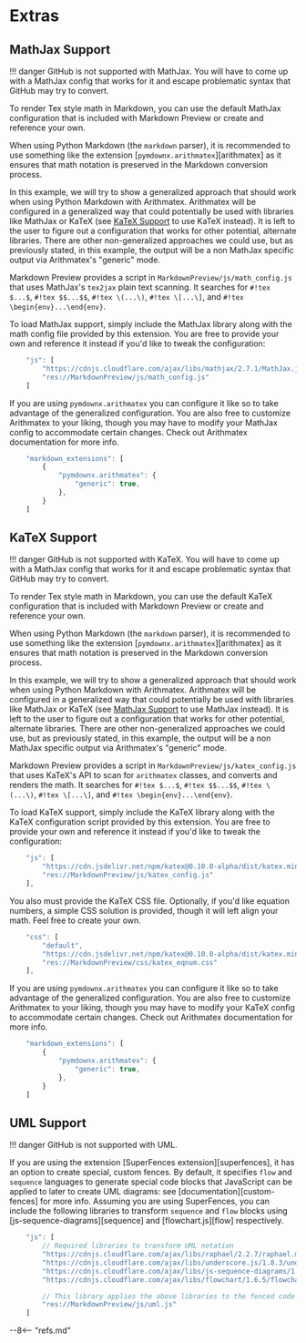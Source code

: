# Extras

## MathJax Support

!!! danger
    GitHub is not supported with MathJax. You will have to come up with a MathJax config that works for it and escape problematic syntax that GitHub may try to convert.

To render Tex style math in Markdown, you can use the default MathJax configuration that is included with Markdown Preview or create and reference your own.

When using Python Markdown (the `markdown` parser), it is recommended to use something like the extension [`pymdownx.arithmatex`][arithmatex] as it ensures that math notation is preserved in the Markdown conversion process.

In this example, we will try to show a generalized approach that should work when using Python Markdown with Arithmatex. Arithmatex will be configured in a generalized way that could potentially be used with libraries like MathJax or KaTeX (see [KaTeX Support](#katex-support) to use KaTeX instead).  It is left to the user to figure out a configuration that works for other potential, alternate libraries. There are other non-generalized approaches we could use, but as previously stated, in this example, the output will be a non MathJax specific output via Arithmatex's "generic" mode.

Markdown Preview provides a script in `MarkdownPreview/js/math_config.js` that uses MathJax's `tex2jax` plain text scanning. It searches for `#!tex $...$`, `#!tex $$...$$`, `#!tex \(...\)`, `#!tex \[...\]`, and `#!tex \begin{env}...\end{env}`.

To load MathJax support, simply include the MathJax library along with the math config file provided by this extension. You are free to provide your own and reference it instead if you'd like to tweak the configuration:

```js
    "js": [
        "https://cdnjs.cloudflare.com/ajax/libs/mathjax/2.7.1/MathJax.js",
        "res://MarkdownPreview/js/math_config.js"
    ]
```

If you are using `pymdownx.arithmatex` you can configure it like so to take advantage of the generalized configuration.  You are also free to customize Arithmatex to your liking, though you may have to modify your MathJax config to accommodate certain changes. Check out Arithmatex documentation for more info.

```js
    "markdown_extensions": [
        {
            "pymdownx.arithmatex": {
                "generic": true,
            },
        }
    ]
```

## KaTeX Support

!!! danger
    GitHub is not supported with KaTeX. You will have to come up with a MathJax config that works for it and escape problematic syntax that GitHub may try to convert.

To render Tex style math in Markdown, you can use the default KaTeX configuration that is included with Markdown Preview or create and reference your own.

When using Python Markdown (the `markdown` parser), it is recommended to use something like the extension [`pymdownx.arithmatex`][arithmatex] as it ensures that math notation is preserved in the Markdown conversion process.

In this example, we will try to show a generalized approach that should work when using Python Markdown with Arithmatex. Arithmatex will be configured in a generalized way that could potentially be used with libraries like MathJax or KaTeX (see [MathJax Support](#mathjax-support) to use MathJax instead).  It is left to the user to figure out a configuration that works for other potential, alternate libraries. There are other non-generalized approaches we could use, but as previously stated, in this example, the output will be a non MathJax specific output via Arithmatex's "generic" mode.

Markdown Preview provides a script in `MarkdownPreview/js/katex_config.js` that uses KaTeX's API to scan for `arithmatex` classes, and converts and renders the math. It searches for `#!tex $...$`, `#!tex $$...$$`, `#!tex \(...\)`, `#!tex \[...\]`, and `#!tex \begin{env}...\end{env}`.

To load KaTeX support, simply include the KaTeX library along with the KaTeX configuration script provided by this extension. You are free to provide your own and reference it instead if you'd like to tweak the configuration:

```js
    "js": [
        "https://cdn.jsdelivr.net/npm/katex@0.10.0-alpha/dist/katex.min.js",
        "res://MarkdownPreview/js/katex_config.js"
    ],
```

You also must provide the KaTeX CSS file. Optionally, if you'd like equation numbers, a simple CSS solution is provided, though it will left align your math.  Feel free to create your own.

```js
    "css": [
        "default",                                                            // <- The default Markdown CSS.
        "https://cdn.jsdelivr.net/npm/katex@0.10.0-alpha/dist/katex.min.css", // <- KaTeX CSS
        "res://MarkdownPreview/css/katex_eqnum.css"                           // <- Optional equation numbering CSS
    ],
```

If you are using `pymdownx.arithmatex` you can configure it like so to take advantage of the generalized configuration.  You are also free to customize Arithmatex to your liking, though you may have to modify your KaTeX config to accommodate certain changes. Check out Arithmatex documentation for more info.

```js
    "markdown_extensions": [
        {
            "pymdownx.arithmatex": {
                "generic": true,
            },
        }
    ]
```

## UML Support

!!! danger
    GitHub is not supported with UML.

If you are using the extension [SuperFences extension][superfences], it has an option to create special, custom fences. By default, it specifies `flow` and `sequence` languages to generate special code blocks that JavaScript can be applied to later to create UML diagrams: see [documentation][custom-fences] for more info. Assuming you are using SuperFences, you can include the following libraries to transform `sequence` and `flow` blocks using [js-sequence-diagrams][sequence] and [flowchart.js][flow] respectively.

```js
    "js": [
        // Required libraries to transform UML notation
        "https://cdnjs.cloudflare.com/ajax/libs/raphael/2.2.7/raphael.min.js",
        "https://cdnjs.cloudflare.com/ajax/libs/underscore.js/1.8.3/underscore-min.js",
        "https://cdnjs.cloudflare.com/ajax/libs/js-sequence-diagrams/1.0.6/sequence-diagram-min.js",
        "https://cdnjs.cloudflare.com/ajax/libs/flowchart/1.6.5/flowchart.min.js",

        // This library applies the above libraries to the fenced code blocks `flow` and `sequence`.
        "res://MarkdownPreview/js/uml.js"
    ]
```

--8<-- "refs.md"
